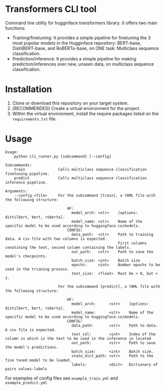 # Transformers CLI tool

Command line utility for hugginface transformers library. It offers two main functions:
- Training/finetuning: It provides a simple pipeline for finetuning the 3 most pupolar models in the Hugginface repository: BERT-base, DistilBERT-base, and RoBERTa-base, on ONE task: Multiclass sequence classification.
- Prediction/inference: It provides a simple pipeline for making prediction/inferences over new, unseen data, on multiclass sequence classification.

# Installation

1. Clone or download this repository on your target system.
2. [RECOMMENDED] Create a virtual environment for the project.
3. Within the virtual environment, install the require packages listed on the `requirements.txt` file.

# Usage

```
Usage:
    python cli_runner.py [subcommand] [--config]

Subcommands:
    train               Calls multiclass sequence classification finetuning pipeline.
    predict             Calls multiclass sequence classification inference pipeline.
    
Arguments:
    --config <file>     For the subcommand [train], a YAML file with the following structure:
                        
                            HF:
                              model_arch: <str>    [options: distilbert, bert, roberta].
                              model_name: <str>    Name of the specific model to be used according to huggingface.co/models.
                            CONFIG:
                              data_path:  <str>    Path to training data. A csv file with two columns is expected.
                                                   First columns conatining the text, second column containing the labels.
                              out_path:   <str>    Path to save the model's checpoints.
                              batch_size: <int>    Batch size
                              epochs:     <int>    Number epochs to be used in the trianing process.
                              test_size:  <float>  Must be > 0, but < 1.
                         
                        For the subcommand [predict], a YAML file with the following structure:
                        
                            HF:
                              model_arch:      <str>    [options: distilbert, bert, roberta].
                              model_name:      <str>    Name of the specific model to be used according to huggingface.co/models.
                            CONFIG:
                              data_path:       <str>    Path to data. A csv file is expected.
                              text_col:        <int>    Index of the column in which is the text to be used in the inference in located
                              out_path:        <str>    Path to save the model's predictions.
                              batch_size:      <int>    Batch size.
                              state_dict_path: <str>    Path to the fine tuned model to be loaded.
                              labels:          <dict>   Dictionary of pairs values-labels
```
For examples of config files see `example_train.yml` and `example_predict.yml`
